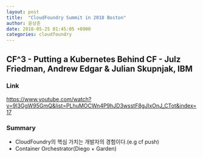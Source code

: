 ```yaml
---
layout: post
title:  "CloudFoundry Summit in 2018 Boston"
author: 윤상준
date: 2018-05-25 01:45:05 +0900
categories: cloudfoundry
---
```


## CF^3 - Putting a Kubernetes Behind CF - Julz Friedman, Andrew Edgar & Julian Skupnjak, IBM

### Link
https://www.youtube.com/watch?v=9l3GgW95GmQ&list=PLhuMOCWn4P9hJD3wsstF8gJIxOnJ_CTot&index=17

### Summary
- CloudFoundry의 핵심 가치는 개발자의 경험이다.(e.g cf push)
- Container Orchestrator(Diego + Garden)
